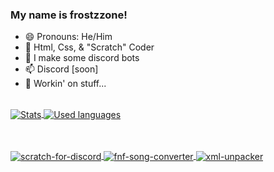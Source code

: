 ### My name is frostzzone!
  - 😄 Pronouns: He/Him
  - 💾 Html, Css, & "Scratch" Coder
  - 🤖 I make some discord bots
  - 📫 Discord [soon]<!--: [Discord](Link here)-->
  - 🔭 Workin' on stuff...


  <br>
<a href="https://github.com/frostzzone">
  <img align="center" src="https://github-readme-stats.vercel.app/api?username=frostzzone&show_icons=true&include_all_commits=true&show_icons=true&title_color=fff&icon_color=79ff97&text_color=9f9f9f&bg_color=151515" alt="Stats" />
</a>
<a href="https://github.com/frostzzone?tab=repositories">
  <img align="center" src="https://github-readme-stats.vercel.app/api/top-langs/?username=frostzzone&show_icons=true&title_color=fff&icon_color=79ff97&text_color=9f9f9f&bg_color=151515" alt="Used languages"/>
</a>

<br><br>
<a href="https://github.com/frostzzone/scratch-for-discorda">
  <img align="center" src="https://github-readme-stats.vercel.app/api/pin?username=frostzzone&repo=scratch-for-discord&theme=dark&show_owner=true" alt="scratch-for-discord"/>
</a>
  <a href="https://github.com/frostzzone/fnf-song-converter/tree/frostzzone-tweaks">
  <img align="center" src="https://github-readme-stats.vercel.app/api/pin?username=frostzzone&repo=fnf-song-converter&theme=dark&show_owner=true" alt="fnf-song-converter"/>
</a>
<a href="https://github.com/frostzzone/xml-unpacker">
  <img align="center" src="https://github-readme-stats.vercel.app/api/pin?username=frostzzone&repo=xml-unpacker&theme=dark&show_owner=true" alt="xml-unpacker"/>
</a>


<!--
Other info if I wanna add it

- 🌱 I’m currently learning ...
- 👯 I’m looking to collaborate on ...
- 🤔 I’m looking for help with ...
- 💬 Ask me about ...
- ⚡ Fun fact: ...
-->
